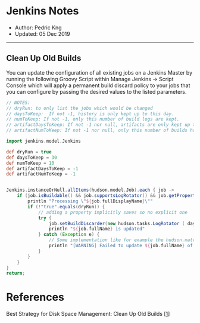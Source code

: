 # Jenkins Notes
* Author:   Pedric Kng  
* Updated:  05 Dec 2019
***

## Clean Up Old Builds

You can update the configuration of all existing jobs on a Jenkins Master by running the following Groovy Script within Manage Jenkins -> Script Console which will apply a permanent build discard policy to your jobs that you can configure by passing the desired values to the listed parameters.

```groovy
// NOTES:
// dryRun: to only list the jobs which would be changed
// daysToKeep:  If not -1, history is only kept up to this day.
// numToKeep: If not -1, only this number of build logs are kept.
// artifactDaysToKeep: If not -1 nor null, artifacts are only kept up to this day.
// artifactNumToKeep: If not -1 nor null, only this number of builds have their artifacts kept.

import jenkins.model.Jenkins

def dryRun = true
def daysToKeep = 30
def numToKeep = 10
def artifactDaysToKeep = -1
def artifactNumToKeep = -1


Jenkins.instanceOrNull.allItems(hudson.model.Job).each { job ->
    if (job.isBuildable() && job.supportsLogRotator() && job.getProperty(jenkins.model.BuildDiscarderProperty) == null) {
        println "Processing \"${job.fullDisplayName}\""
        if (!"true".equals(dryRun)) {
            // adding a property implicitly saves so no explicit one
            try {
                job.setBuildDiscarder(new hudson.tasks.LogRotator ( daysToKeep, numToKeep, artifactDaysToKeep, artifactNumToKeep))
                println "${job.fullName} is updated"
            } catch (Exception e) {
                // Some implementation like for example the hudson.matrix.MatrixConfiguration supports a LogRotator but not setting it
                println "[WARNING] Failed to update ${job.fullName} of type ${job.class} : ${e}"
            }
        }
    }
}
return;
```

# References
Best Strategy for Disk Space Management: Clean Up Old Builds [[1]]  

[1]:https://support.cloudbees.com/hc/en-us/articles/215549798-Best-Strategy-for-Disk-Space-Management-Clean-Up-Old-Builds "Best Strategy for Disk Space Management: Clean Up Old Builds"
